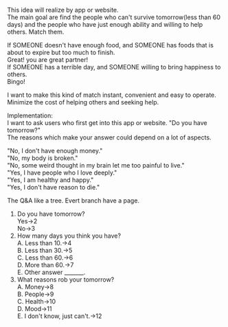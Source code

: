 This idea will realize by app or website.  
The main goal are find the people who can't survive tomorrow(less than 60 days) and the people who have just enough ability and willing to help others. 
Match them.  
  
If SOMEONE doesn't have enough food, and SOMEONE has foods that is about to expire but too much to finish.  
Great! you are great partner!  
If SOMEONE has a terrible day, and SOMEONE willing to bring happiness to others.  
Bingo!  
  
I want to make this kind of match instant, convenient and easy to operate.  
Minimize the cost of helping others and seeking help.  
  
  
Implementation:  
I want to ask users who first get into this app or website. "Do you have tomorrow?"    
The reasons which make your answer could depend on a lot of aspects.  
  
"No, I don't have enough money."  
"No, my body is broken."  
"No, some weird thought in my brain let me too painful to live."  
"Yes, I have people who I love deeply."  
"Yes, I am healthy and happy."  
"Yes, I don't have reason to die."  

The Q&A like a tree. Evert branch have a page.
1. Do you have tomorrow?  
  Yes->2  
  No->3    
2. How many days you think you have?  
  A. Less than 10.->4  
  B. Less than 30.->5  
  C. Less than 60.->6  
  D. More than 60.->7  
  E. Other answer _______.  
3. What reasons rob your tomorrow?  
  A. Money->8  
  B. People->9  
  C. Health->10  
  D. Mood->11  
  E. I don't know, just can't.->12   
  
